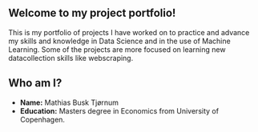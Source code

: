 ## Welcome to my project portfolio!

This is my portfolio of projects I have worked on to practice and advance my skills and knowledge in Data Science and in the use of Machine Learning. Some of the projects are more focused on learning new datacollection skills like webscraping.

## Who am I?
- **Name:** Mathias Busk Tjørnum
- **Education:** Masters degree in Economics from University of Copenhagen.








